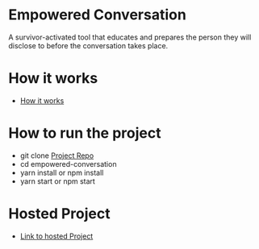 # Empowered Conversation

A survivor-activated tool that educates and prepares the person they will disclose to before the conversation takes place.

# How it works
 - [How it works](https://empoweredconversation.com/#about-section)

# How to run the project
 - git clone [Project Repo](https://github.com/empowered-convo/empoweredConversation-FE-ChineduOrie)
 - cd empowered-conversation
 - yarn install or npm install
 - yarn start or npm start

# Hosted Project

- [Link to hosted Project](https://empowered-conversation.netlify.com/conversation/new)